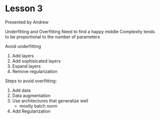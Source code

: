 # Lesson 3

Presented by Andrew

Underfitting and Overfitting
Need to find a happy middle
Complexity tends to be proportional to the number of parameters

Avoid underfitting
1. Add layers
2. Add sophisicated layers
3. Expand layers
4. Remove regularization

Steps to avoid overfitting:
1. Add data
2. Data augmentation
3. Use architectures that generalize well
	- mostly batch norm
4. Add Regularization